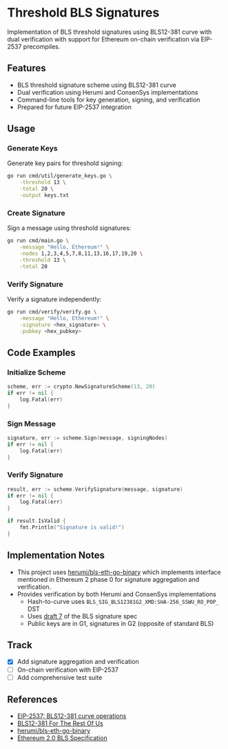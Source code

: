 # Threshold BLS Signatures

Implementation of BLS threshold signatures using BLS12-381 curve with dual verification with support for Ethereum on-chain verification via EIP-2537 precompiles.

## Features

- BLS threshold signature scheme using BLS12-381 curve
- Dual verification using Herumi and ConsenSys implementations
- Command-line tools for key generation, signing, and verification
- Prepared for future EIP-2537 integration


## Usage

### Generate Keys
Generate key pairs for threshold signing:

```bash
go run cmd/util/generate_keys.go \
    -threshold 13 \
    -total 20 \
    -output keys.txt
```

### Create Signature
Sign a message using threshold signatures:

```bash
go run cmd/main.go \
    -message "Hello, Ethereum!" \
    -nodes 1,2,3,4,5,7,8,11,13,16,17,19,20 \
    -threshold 13 \
    -total 20
```

### Verify Signature
Verify a signature independently:

```bash
go run cmd/verify/verify.go \
    -message "Hello, Ethereum!" \
    -signature <hex_signature> \
    -pubkey <hex_pubkey>
```

## Code Examples

### Initialize Scheme
```go
scheme, err := crypto.NewSignatureScheme(13, 20)
if err != nil {
    log.Fatal(err)
}
```

### Sign Message
```go
signature, err := scheme.Sign(message, signingNodes)
if err != nil {
    log.Fatal(err)
}
```

### Verify Signature
```go
result, err := scheme.VerifySignature(message, signature)
if err != nil {
    log.Fatal(err)
}

if result.IsValid {
    fmt.Println("Signature is valid!")
}
```


## Implementation Notes
- This project uses [herumi/bls-eth-go-binary](https://github.com/herumi/bls-eth-go-binary) which implements interface mentioned in Ethereum 2 phase 0 for signature aggregation and verification. 
- Provides verification by both Herumi and ConsenSys implementations
  - Hash-to-curve uses `BLS_SIG_BLS12381G2_XMD:SHA-256_SSWU_RO_POP_` DST
  - Uses [draft 7](https://tools.ietf.org/html/draft-irtf-cfrg-bls-signature-07) of the BLS signature spec
  - Public keys are in G1, signatures in G2 (opposite of standard BLS)

## Track

- [x] Add signature aggregation and verification
- [ ] On-chain verification with EIP-2537
- [ ] Add comprehensive test suite

## References

- [EIP-2537: BLS12-381 curve operations](https://eips.ethereum.org/EIPS/eip-2537)
- [BLS12-381 For The Rest Of Us](https://hackmd.io/@benjaminion/bls12-381)
- [herumi/bls-eth-go-binary](https://github.com/herumi/bls-eth-go-binary)
- [Ethereum 2.0 BLS Specification](https://github.com/ethereum/consensus-specs/blob/dev/specs/phase0/beacon-chain.md#bls-signatures)
